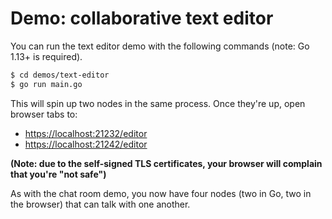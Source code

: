 
# Demo: collaborative text editor

You can run the text editor demo with the following commands (note: Go 1.13+ is required).

```sh
$ cd demos/text-editor
$ go run main.go
```

This will spin up two nodes in the same process.  Once they're up, open browser tabs to:
- <https://localhost:21232/editor>
- <https://localhost:21242/editor>

**(Note: due to the self-signed TLS certificates, your browser will complain that you're "not safe")**

As with the chat room demo, you now have four nodes (two in Go, two in the browser) that can talk with one another.
